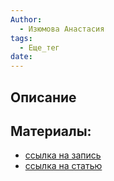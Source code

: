 ```yaml
---
Author:
  - Изюмова Анастасия
tags:
  - Еще_тег
date:
---
```

## Описание

## Материалы:
* [ссылка на запись]()
* [ссылка на статью]()
